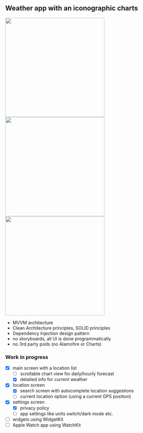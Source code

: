 ## Weather app with an iconographic charts 

<img src="https://github.com/iosolonevich/ForecastLine/blob/main/ForecastLine/Support/images/main.jpeg" width="315" /><img src="https://github.com/iosolonevich/ForecastLine/blob/main/ForecastLine/Support/images/locations.jpeg" width="315" /><img src="https://github.com/iosolonevich/ForecastLine/blob/main/ForecastLine/Support/images/addlocation.jpeg" width="315" />

* MVVM architecture
* Clean Architecture principles, SOLID principles
* Dependency Injection design pattern
* no storyboards, all UI is done programmatically
* no 3rd party pods (no Alamofire or Charts)

### Work in progress

- [x] main screen with a location list
    - [ ] scrollable chart view for daily/hourly forecast
    - [x]  detailed info for current weather

- [x] location screen
    - [x] search screen with autocomplete location suggestions
    - [ ] current location option (using a current GPS position)

- [x] settings screen
    - [x] privacy policy
    - [ ] app settings like units switch/dark mode etc.

- [ ] widgets using WidgetKit
- [ ] Apple Watch app using WatchKit
